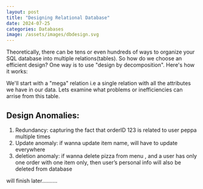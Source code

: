 ```yaml
---
layout: post
title: "Designing Relational Database"
date: 2024-07-25
categories: Databases
image: /assets/images/dbdesign.svg
---
```


Theoretically, there can be tens or even hundreds of ways to organize your SQL database into multiple relations(tables). So how do we choose an efficient design? One way is to use "design by decomposition". Here's how it works:

We'll start with a "mega" relation i.e a single relation with all the attributes we have in our data. Lets examine what problems or inefficiencies can arrise from this table.

## Design Anomalies:

1. Redundancy: capturing the fact that orderID 123 is related to user peppa multiple times
2. Update anomaly: if wanna update item name, will have to update everywhere
3. deletion anomaly: if wanna delete pizza from menu , and a user has only one order with one item only, then user’s personal info will also be deleted from database

will finish later..........

<!-- ## Design by decomposition:

goal is to break table into tables that satisfy rules of normal form

properties = functional dependency + multivalued dependencies (come from real world properties)

identify dependencies in mega table, then break into small tables

![Untitled](/assets//images/Untitled2-2024-07-20-2149.png)

functional dependency:

<aside>
<img src="/icons/info-alternate_yellow.svg" alt="/icons/info-alternate_yellow.svg" width="40px" /> it comes from real world knowledge about data

</aside>

[ A1, A2] ⇒ [B1, B2] : if a1 a2 are same then b1 b2 are same

if func dep holds⇒ LHS of functional dependency is “key” of the table

Closure of an attribute?? -->

<!-- advantages of relational model: can query with high level language, efficient implementations
having multiple tables(relations) avoids redundancy

relation = table

db: set of named relations(tables)

the tables are related through keys

key: unique value to identify a row in table

schema: description of the structure of tables

closed:  query on table returns a table

compositionality: ?

SQL is implementation of relational algebra language

cross product of two tables , then apply operators on resulting table

natural join vs cross product: enforces equality of shared attributes

theta join: used in most dbms, natural join with a projection (column selection) -->
